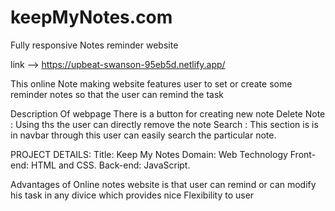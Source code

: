 # keepMyNotes.com
 Fully responsive Notes reminder website
 
 link --> https://upbeat-swanson-95eb5d.netlify.app/
 

This online Note making website features user to set or create some reminder notes so that the user can remind the task



Description Of webpage
There is a button for creating new note
Delete Note : Using ths the user can directly remove the note 
Search : This section is is in navbar through this user can easily search the particular note.


PROJECT DETAILS:
Title: Keep My Notes
Domain: Web Technology
Front-end: HTML and CSS.
Back-end: JavaScript.


Advantages of Online notes website is that user can remind or can modify his task in any divice which provides nice Flexibility to user


